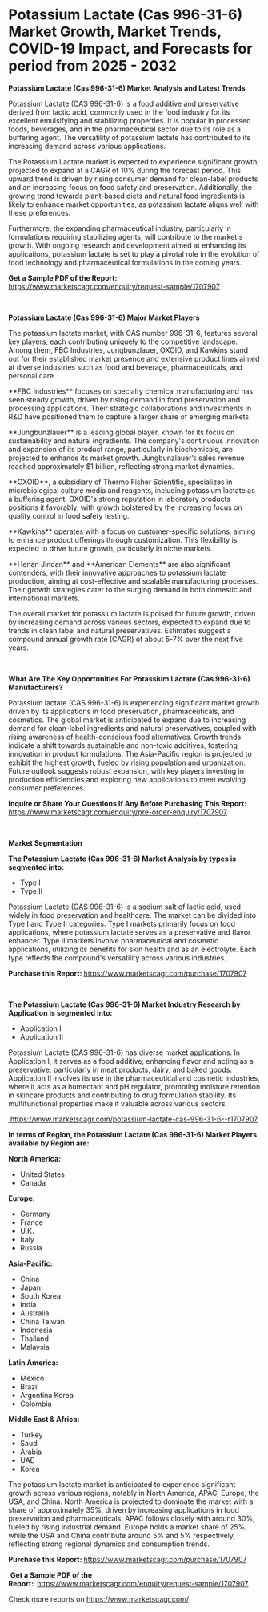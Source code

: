 <p><h1>Potassium Lactate (Cas 996-31-6) Market Growth, Market Trends, COVID-19 Impact, and Forecasts for period from 2025 - 2032</h1></p><p><strong>Potassium Lactate (Cas 996-31-6) Market Analysis and Latest Trends</strong></p>
<p><p>Potassium Lactate (CAS 996-31-6) is a food additive and preservative derived from lactic acid, commonly used in the food industry for its excellent emulsifying and stabilizing properties. It is popular in processed foods, beverages, and in the pharmaceutical sector due to its role as a buffering agent. The versatility of potassium lactate has contributed to its increasing demand across various applications.</p><p>The Potassium Lactate market is expected to experience significant growth, projected to expand at a CAGR of 10% during the forecast period. This upward trend is driven by rising consumer demand for clean-label products and an increasing focus on food safety and preservation. Additionally, the growing trend towards plant-based diets and natural food ingredients is likely to enhance market opportunities, as potassium lactate aligns well with these preferences.</p><p>Furthermore, the expanding pharmaceutical industry, particularly in formulations requiring stabilizing agents, will contribute to the market's growth. With ongoing research and development aimed at enhancing its applications, potassium lactate is set to play a pivotal role in the evolution of food technology and pharmaceutical formulations in the coming years.</p></p>
<p><strong>Get a Sample PDF of the Report:&nbsp;</strong> <a href="https://www.marketscagr.com/enquiry/request-sample/1707907?utm_campaign=2483&utm_medium=2&utm_source=Github&utm_content=ia&utm_term=25032025&utm_id=potassium-lactate-cas-996-31-6">https://www.marketscagr.com/enquiry/request-sample/1707907</a></p>
<p>&nbsp;</p>
<p><strong>Potassium Lactate (Cas 996-31-6) Major Market Players</strong></p>
<p><p>The potassium lactate market, with CAS number 996-31-6, features several key players, each contributing uniquely to the competitive landscape. Among them, FBC Industries, Jungbunzlauer, OXOID, and Kawkins stand out for their established market presence and extensive product lines aimed at diverse industries such as food and beverage, pharmaceuticals, and personal care.</p><p>**FBC Industries** focuses on specialty chemical manufacturing and has seen steady growth, driven by rising demand in food preservation and processing applications. Their strategic collaborations and investments in R&D have positioned them to capture a larger share of emerging markets.</p><p>**Jungbunzlauer** is a leading global player, known for its focus on sustainability and natural ingredients. The company's continuous innovation and expansion of its product range, particularly in biochemicals, are projected to enhance its market growth. Jungbunzlauer’s sales revenue reached approximately $1 billion, reflecting strong market dynamics.</p><p>**OXOID**, a subsidiary of Thermo Fisher Scientific, specializes in microbiological culture media and reagents, including potassium lactate as a buffering agent. OXOID's strong reputation in laboratory products positions it favorably, with growth bolstered by the increasing focus on quality control in food safety testing.</p><p>**Kawkins** operates with a focus on customer-specific solutions, aiming to enhance product offerings through customization. This flexibility is expected to drive future growth, particularly in niche markets.</p><p>**Henan Jindan** and **American Elements** are also significant contenders, with their innovative approaches to potassium lactate production, aiming at cost-effective and scalable manufacturing processes. Their growth strategies cater to the surging demand in both domestic and international markets.</p><p>The overall market for potassium lactate is poised for future growth, driven by increasing demand across various sectors, expected to expand due to trends in clean label and natural preservatives. Estimates suggest a compound annual growth rate (CAGR) of about 5-7% over the next five years.</p></p>
<p>&nbsp;</p>
<p><strong>What Are The Key Opportunities For Potassium Lactate (Cas 996-31-6) Manufacturers?</strong></p>
<p><p>Potassium lactate (CAS 996-31-6) is experiencing significant market growth driven by its applications in food preservation, pharmaceuticals, and cosmetics. The global market is anticipated to expand due to increasing demand for clean-label ingredients and natural preservatives, coupled with rising awareness of health-conscious food alternatives. Growth trends indicate a shift towards sustainable and non-toxic additives, fostering innovation in product formulations. The Asia-Pacific region is projected to exhibit the highest growth, fueled by rising population and urbanization. Future outlook suggests robust expansion, with key players investing in production efficiencies and exploring new applications to meet evolving consumer preferences.</p></p>
<p><strong>Inquire or Share Your Questions If Any Before Purchasing This Report:</strong> <a href="https://www.marketscagr.com/enquiry/pre-order-enquiry/1707907?utm_campaign=2483&utm_medium=2&utm_source=Github&utm_content=ia&utm_term=25032025&utm_id=potassium-lactate-cas-996-31-6">https://www.marketscagr.com/enquiry/pre-order-enquiry/1707907</a></p>
<p>&nbsp;</p>
<p><strong>Market Segmentation</strong></p>
<p><strong>The Potassium Lactate (Cas 996-31-6) Market Analysis by types is segmented into:</strong></p>
<p><ul><li>Type I</li><li>Type II</li></ul></p>
<p><p>Potassium Lactate (CAS 996-31-6) is a sodium salt of lactic acid, used widely in food preservation and healthcare. The market can be divided into Type I and Type II categories. Type I markets primarily focus on food applications, where potassium lactate serves as a preservative and flavor enhancer. Type II markets involve pharmaceutical and cosmetic applications, utilizing its benefits for skin health and as an electrolyte. Each type reflects the compound's versatility across various industries.</p></p>
<p><strong>Purchase this Report:&nbsp;</strong><a href="https://www.marketscagr.com/purchase/1707907?utm_campaign=2483&utm_medium=2&utm_source=Github&utm_content=ia&utm_term=25032025&utm_id=potassium-lactate-cas-996-31-6">https://www.marketscagr.com/purchase/1707907</a></p>
<p>&nbsp;</p>
<p><strong>The Potassium Lactate (Cas 996-31-6) Market Industry Research by Application is segmented into:</strong></p>
<p><ul><li>Application I</li><li>Application II</li></ul></p>
<p><p>Potassium Lactate (CAS 996-31-6) has diverse market applications. In Application I, it serves as a food additive, enhancing flavor and acting as a preservative, particularly in meat products, dairy, and baked goods. Application II involves its use in the pharmaceutical and cosmetic industries, where it acts as a humectant and pH regulator, promoting moisture retention in skincare products and contributing to drug formulation stability. Its multifunctional properties make it valuable across various sectors.</p></p>
<p><a href="https://www.marketscagr.com/potassium-lactate-cas-996-31-6--r1707907?utm_campaign=2483&utm_medium=2&utm_source=Github&utm_content=ia&utm_term=25032025&utm_id=potassium-lactate-cas-996-31-6">&nbsp;https://www.marketscagr.com/potassium-lactate-cas-996-31-6--r1707907</a></p>
<p><strong>In terms of Region, the Potassium Lactate (Cas 996-31-6) Market Players available by Region are:</strong></p>
<p>
    <p> <strong> North America: </strong>
        <ul>
            <li>United States</li>
            <li>Canada</li>
        </ul>
        </p> 
    <p> <strong> Europe: </strong>
        <ul>
            <li>Germany</li>
            <li>France</li>
            <li>U.K.</li>
            <li>Italy</li>
            <li>Russia</li>
        </ul>
        </p> 
    <p> <strong> Asia-Pacific: </strong>
        <ul>
            <li>China</li>
            <li>Japan</li>
            <li>South Korea</li>
            <li>India</li>
            <li>Australia</li>
            <li>China Taiwan</li>
            <li>Indonesia</li>
            <li>Thailand</li>
            <li>Malaysia</li>
        </ul>
        </p> 
    <p> <strong> Latin America: </strong>
        <ul>
            <li>Mexico</li>
            <li>Brazil</li>
            <li>Argentina Korea</li>
            <li>Colombia</li>
        </ul>
        </p> 
    <p> <strong> Middle East & Africa: </strong>
        <ul>
            <li>Turkey</li>
            <li>Saudi</li>
            <li>Arabia</li>
            <li>UAE</li>
            <li>Korea</li>
        </ul>
    </p>
    </p>
<p><p>The potassium lactate market is anticipated to experience significant growth across various regions, notably in North America, APAC, Europe, the USA, and China. North America is projected to dominate the market with a share of approximately 35%, driven by increasing applications in food preservation and pharmaceuticals. APAC follows closely with around 30%, fueled by rising industrial demand. Europe holds a market share of 25%, while the USA and China contribute around 5% and 5% respectively, reflecting strong regional dynamics and consumption trends.</p></p>
<p><strong>Purchase this Report: </strong><a href="https://www.marketscagr.com/purchase/1707907?utm_campaign=2483&utm_medium=2&utm_source=Github&utm_content=ia&utm_term=25032025&utm_id=potassium-lactate-cas-996-31-6">https://www.marketscagr.com/purchase/1707907</a></p>
<p>&nbsp;<strong>Get a Sample PDF of the Report:&nbsp;&nbsp;</strong><a href="https://www.marketscagr.com/enquiry/request-sample/1707907?utm_campaign=2483&utm_medium=2&utm_source=Github&utm_content=ia&utm_term=25032025&utm_id=potassium-lactate-cas-996-31-6">https://www.marketscagr.com/enquiry/request-sample/1707907</a></p>
<p><strong></strong></p>
<p>Check more reports on <a href="https://www.marketscagr.com/?utm_campaign=2483&utm_medium=2&utm_source=Github&utm_content=ia&utm_term=25032025&utm_id=potassium-lactate-cas-996-31-6">https://www.marketscagr.com/</a></p>